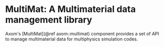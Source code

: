 MultiMat: A Multimaterial data management library
=========

Axom's [MultiMat](@ref axom::multimat) component provides a set of API to manage multimaterial data for multiphysics simulation codes. 